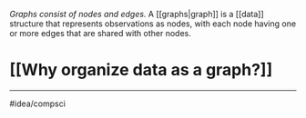 *Graphs consist of nodes and edges.* A [[graphs|graph]] is a [[data]] structure that represents observations as nodes, with each node having one or more edges that are shared with other nodes. 

# [[Why organize data as a graph?]]

---
#idea/compsci 